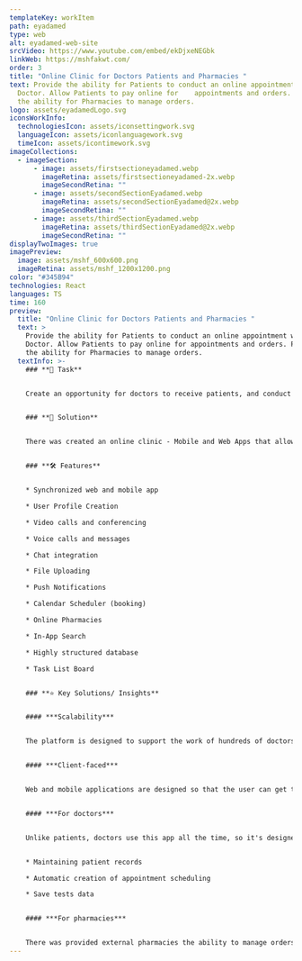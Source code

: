 ```yaml
---
templateKey: workItem
path: eyadamed
type: web
alt: eyadamed-web-site
srcVideo: https://www.youtube.com/embed/ekDjxeNEGbk
linkWeb: https://mshfakwt.com/
order: 3
title: "Online Clinic for Doctors Patients and Pharmacies "
text: Provide the ability for Patients to conduct an online appointment with a
  Doctor. Allow Patients to pay online for    appointments and orders. Provide
  the ability for Pharmacies to manage orders.
logo: assets/eyadamedLogo.svg
iconsWorkInfo:
  technologiesIcon: assets/iconsettingwork.svg
  languageIcon: assets/iconlanguagework.svg
  timeIcon: assets/icontimework.svg
imageCollections:
  - imageSection:
      - image: assets/firstsectioneyadamed.webp
        imageRetina: assets/firstsectioneyadamed-2x.webp
        imageSecondRetina: ""
      - image: assets/secondSectionEyadamed.webp
        imageRetina: assets/secondSectionEyadamed@2x.webp
        imageSecondRetina: ""
      - image: assets/thirdSectionEyadamed.webp
        imageRetina: assets/thirdSectionEyadamed@2x.webp
        imageSecondRetina: ""
displayTwoImages: true
imagePreview:
  image: assets/mshf_600x600.png
  imageRetina: assets/mshf_1200x1200.png
color: "#345B94"
technologies: React
languages: TS
time: 160
preview:
  title: "Online Clinic for Doctors Patients and Pharmacies "
  text: >
    Provide the ability for Patients to conduct an online appointment with a
    Doctor. Allow Patients to pay online for appointments and orders. Provide
    the ability for Pharmacies to manage orders. 
  textInfo: >-
    ### **📝 Task** 


    Сreate an opportunity for doctors to receive patients, and conduct examinations and diagnostics online. Our scope of work includes the front-end part of WEB and the development of MOBILE apps. 


    ### **🎯 Solution** 


    There was created an online clinic - Mobile and Web Apps that allow patients and doctors to interact using the web portal and the app via video/text/voice communication. Patients can upload docs, request tests, buy medicaments, chat with doctors, plan and conduct video calls to show body parts for examination, and discuss further treatment. 


    ### **🛠 Features** 


    * Synchronized web and mobile app 

    * User Profile Creation 

    * Video calls and conferencing 

    * Voice calls and messages 

    * Chat integration 

    * File Uploading 

    * Push Notifications

    * Calendar Scheduler (booking) 

    * Online Pharmacies 

    * In-App Search 

    * Highly structured database

    * Task List Board 


    ### **⭐ Key Solutions/ Insights** 


    #### ***Scalability*** 


    The platform is designed to support the work of hundreds of doctors and can be used by different clinics and doctors, regardless of specialization 


    #### ***Client-faced*** 


    Web and mobile applications are designed so that the user can get the maximum possible number of services without leaving home. Tests requesting, consultation, ordering medicines - all these functions are easy and quick to use at any time. 


    #### ***For doctors*** 


    Unlike patients, doctors use this app all the time, so it's designed for their needs: 


    * Maintaining patient records 

    * Automatic creation of appointment scheduling 

    * Save tests data 


    #### ***For pharmacies*** 


    There was provided external pharmacies the ability to manage orders received from Patients via the app.
---
```

